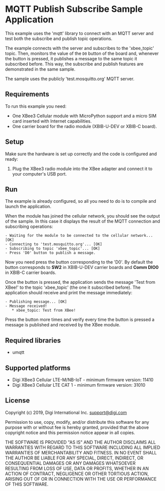 MQTT Publish Subscribe Sample Application
=========================================

This example uses the 'mqtt' library to connect with an MQTT server and 
test both the subscribe and publish topic operations. 

The example connects with the server and subscribes to the 'xbee_topic' topic.
Then, monitors the value of the `D0` button of the board and, whenever the 
button is pressed, it publishes a message to the same topic it subscribed
before. This way, the subscribe and publish features are demonstrated in the
same sample.

The sample uses the publicly 'test.mosquitto.org' MQTT server.

Requirements
------------

To run this example you need:

* One XBee3 Cellular module with MicroPython support and a micro SIM card
  inserted with Internet capabilities.
* One carrier board for the radio module (XBIB-U-DEV or XBIB-C board).
 
Setup
-----

Make sure the hardware is set up correctly and the code is configured and
ready:

1. Plug the XBee3 radio module into the XBee adapter and connect it to your
   computer's USB port.

Run
---

The example is already configured, so all you need to do is to compile and
launch the application.

When the module has joined the cellular network, you should see the output of
the sample. In this case it displays the result of the MQTT connection and 
subscribing operations:

    - Waiting for the module to be connected to the cellular network... [OK]
    - Connecting to 'test.mosquitto.org'... [OK]
    - Subscribing to topic 'xbee_topic'... [OK]
    - Press 'D0' button to publish a message.
    
Now you need press the button corresponding to the 'D0'. By default the button
corresponds to **SW2** in XBIB-U-DEV carrier boards and **Comm DIO0** in XBIB-C
carrier boards.

Once the button is pressed, the application sends the message 'Test from XBee!'
to the topic 'xbee_topic' (the one it subscribed before). The application
should receive and print the message immediately: 

    - Publishing message... [OK]
    - Message received!
       * xbee_topic: Test from XBee!

Press the button more times and verify every time the button is pressed a
message is published and received by the XBee module.  

Required libraries
--------------------

* umqtt

Supported platforms
-------------------

* Digi XBee3 Cellular LTE-M/NB-IoT - minimum firmware version: 11410
* Digi XBee3 Cellular LTE CAT 1 - minimum firmware version: 31010

License
-------

Copyright (c) 2019, Digi International Inc. <support@digi.com>

Permission to use, copy, modify, and/or distribute this software for any
purpose with or without fee is hereby granted, provided that the above
copyright notice and this permission notice appear in all copies.

THE SOFTWARE IS PROVIDED "AS IS" AND THE AUTHOR DISCLAIMS ALL WARRANTIES
WITH REGARD TO THIS SOFTWARE INCLUDING ALL IMPLIED WARRANTIES OF
MERCHANTABILITY AND FITNESS. IN NO EVENT SHALL THE AUTHOR BE LIABLE FOR
ANY SPECIAL, DIRECT, INDIRECT, OR CONSEQUENTIAL DAMAGES OR ANY DAMAGES
WHATSOEVER RESULTING FROM LOSS OF USE, DATA OR PROFITS, WHETHER IN AN
ACTION OF CONTRACT, NEGLIGENCE OR OTHER TORTIOUS ACTION, ARISING OUT OF
OR IN CONNECTION WITH THE USE OR PERFORMANCE OF THIS SOFTWARE.